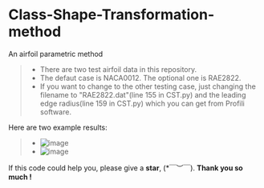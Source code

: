 # Class-Shape-Transformation-method
An airfoil parametric method

> * There are two test airfoil data in this repository.
> * The defaut case is NACA0012. The optional one is RAE2822. 
> * If you want to change to the other testing case, just changing the filename to "RAE2822.dat"(line 155 in CST.py) and the leading edge radius(line 159 in CST.py) which you can get from Profili software. 

Here are two example results:

>* ![image](https://github.com/dracula-ybp/Class-Shape-Transformation-method/blob/master/NACA0012.png)
>* ![image](https://github.com/dracula-ybp/Class-Shape-Transformation-method/blob/master/RAE2822.png)


If this code could help you, please give a **star**, (*￣︶￣).
**Thank you so much !**
